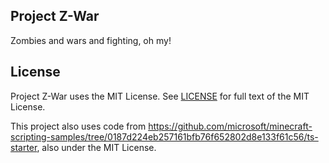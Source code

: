 ## Project Z-War

Zombies and wars and fighting, oh my!

## License

Project Z-War uses the MIT License. See [LICENSE](./LICENSE) for full text of the MIT License.

This project also uses code from https://github.com/microsoft/minecraft-scripting-samples/tree/0187d224eb257161bfb76f652802d8e133f61c56/ts-starter, also under the MIT License.
